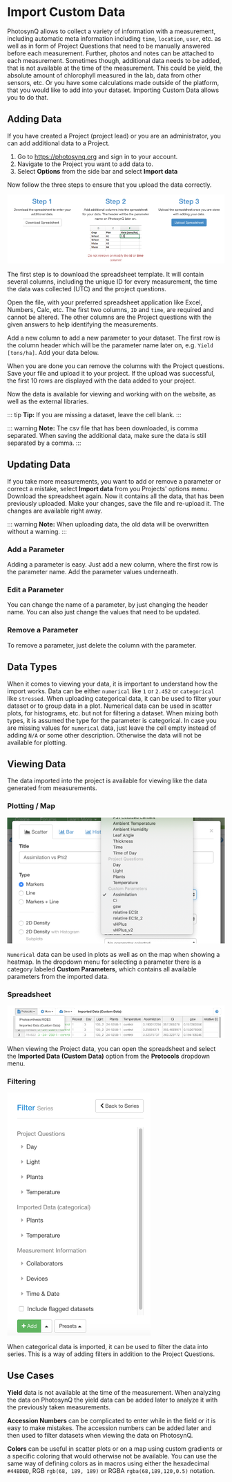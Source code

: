 # Import Custom Data

PhotosynQ allows to collect a variety of information with a measurement, including automatic meta information including `time`, `location`, `user`, etc. as well as in form of Project Questions that need to be manually answered before each measurement. Further, photos and notes can be attached to each measurement. Sometimes though, additional data needs to be added, that is not available at the time of the measurement. This could be yield, the absolute amount of chlorophyll measured in the lab, data from other sensors, etc. Or you have some calculations made outside of the platform, that you would like to add into your dataset. Importing Custom Data allows you to do that.

## Adding Data

If you have created a Project (project lead) or you are an administrator, you can add additional data to a Project.

1. Go to <https://photosynq.org> and sign in to your account.
2. Navigate to the Project you want to add data to.
3. Select **Options** from the side bar and select **Import data**

Now follow the three steps to ensure that you upload the data correctly.

![Adding additional data](./images/import-steps.png)

The first step is to download the spreadsheet template. It will contain several columns, including the unique ID for every measurement, the time the data was collected (UTC) and the project questions.

Open the file, with your preferred spreadsheet application like Excel, Numbers, Calc, etc. The first two columns, `ID` and `time`, are required and cannot be altered. The other columns are the Project questions with the given answers to help identifying the measurements.

Add a new column to add a new parameter to your dataset. The first row is the column header which will be the parameter name later on, e.g. `Yield [tons/ha]`. Add your data below.

When you are done you can remove the columns with the Project questions. Save your file and upload it to your project. If the upload was successful, the first 10 rows are displayed with the data added to your project.

Now the data is available for viewing and working with on the website, as well as the external libraries.

::: tip
**Tip:** If you are missing a dataset, leave the cell blank.
:::

::: warning
**Note:** The csv file that has been downloaded, is comma separated. When saving the additional data, make sure the data is still separated by a comma.
:::

## Updating Data

If you take more measurements, you want to add or remove a parameter or correct a mistake, select **Import data** from you Projects' options menu. Download the spreadsheet again. Now it contains all the data, that has been previously uploaded. Make your changes, save the file and re-upload it. The changes are available right away.

::: warning
**Note:** When uploading data, the old data will be overwritten without a warning.
:::

### Add a Parameter

Adding a parameter is easy. Just add a new column, where the first row is the parameter name. Add the parameter values underneath.

### Edit a Parameter

You can change the name of a parameter, by just changing the header name. You can also just change the values that need to be updated.

### Remove a Parameter

To remove a parameter, just delete the column with the parameter.

## Data Types

When it comes to viewing your data, it is important to understand how the import works. Data can be either `numerical` like `1` or `2.452` or `categorical` like `stressed`. When uploading categorical data, it can be used to filter your dataset or to group data in a plot. Numerical data can be used in scatter plots, for histograms, etc. but not for filtering a dataset. When mixing both types, it is assumed the type for the parameter is categorical. In case you are missing values for `numerical` data, just leave the cell empty instead of adding `N/A` or some other description. Otherwise the data will not be available for plotting.

## Viewing Data

The data imported into the project is available for viewing like the data generated from measurements.

### Plotting / Map

![View Imported Data in the Spreadsheet](./images/import-data-plot.png)

`Numerical` data can be used in plots as well as on the map when showing a heatmap. In the dropdown menu for selecting a parameter there is a category labeled **Custom Parameters**, which contains all available parameters from the imported data.

### Spreadsheet

![View Imported Data in the Spreadsheet](./images/import-data-spreadsheet.png)

When viewing the Project data, you can open the spreadsheet and select the **Imported Data (Custom Data)** option from the **Protocols** dropdown menu.

### Filtering

![View Imported Data in the Spreadsheet](./images/import-data-filter.png)

When categorical data is imported, it can be used to filter the data into series. This is a way of adding filters in addition to the Project Questions.


## Use Cases

**Yield** data is not available at the time of the measurement. When analyzing the data on PhotosynQ the yield data can be added later to analyze it with the previously taken measurements.

**Accession Numbers** can be complicated to enter while in the field or it is easy to make mistakes. The accession numbers can be added later and then used to filter datasets when viewing the data on PhotosynQ.

**Colors** can be useful in scatter plots or on a map using custom gradients or a specific coloring that would otherwise not be available. You can use the same way of defining colors as in macros using either the hexadecimal `#44BDBD`, RGB `rgb(68, 189, 189)` or RGBA `rgba(68,189,120,0.5)` notation.
